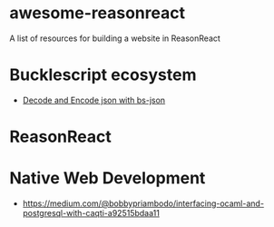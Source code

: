 # awesome-reasonreact
A list of resources for building a website in ReasonReact


# Bucklescript ecosystem

- [Decode and Encode json with bs-json](https://medium.com/@DmytroGladkyi/decode-and-encode-json-in-reasonml-2d484c65cf4e) 

# ReasonReact


# Native Web Development

- https://medium.com/@bobbypriambodo/interfacing-ocaml-and-postgresql-with-caqti-a92515bdaa11
